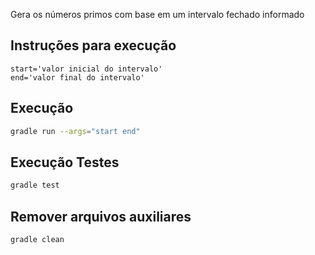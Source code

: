 Gera os números primos com base em um intervalo fechado informado

## **Instruções para execução**
```
start='valor inicial do intervalo'
end='valor final do intervalo'
``````
## **Execução**

```bash
gradle run --args="start end"   
```

## **Execução Testes**

```bash
gradle test
```

## **Remover arquivos auxiliares**
```bash
gradle clean
```